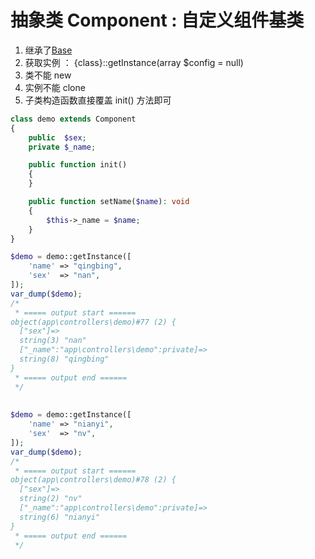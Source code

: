 # 抽象类 Component : 自定义组件基类

1. 继承了[Base](Base.md)
2. 获取实例 ： {class}::getInstance(array $config = null)
3. 类不能 new
4. 实例不能 clone
5. 子类构造函数直接覆盖 init() 方法即可

```php
class demo extends Component
{
    public  $sex;
    private $_name;

    public function init()
    {
    }

    public function setName($name): void
    {
        $this->_name = $name;
    }
}

$demo = demo::getInstance([
    'name' => "qingbing",
    'sex'  => "nan",
]);
var_dump($demo);
/*
 * ===== output start ======
object(app\controllers\demo)#77 (2) {
  ["sex"]=>
  string(3) "nan"
  ["_name":"app\controllers\demo":private]=>
  string(8) "qingbing"
}
 * ===== output end ======
 */
 
 
$demo = demo::getInstance([
    'name' => "nianyi",
    'sex'  => "nv",
]);
var_dump($demo);
/*
 * ===== output start ======
object(app\controllers\demo)#78 (2) {
  ["sex"]=>
  string(2) "nv"
  ["_name":"app\controllers\demo":private]=>
  string(6) "nianyi"
}
 * ===== output end ======
 */

```
